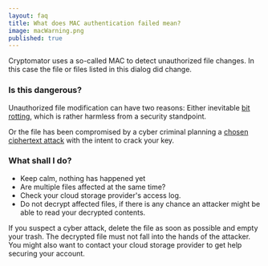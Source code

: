 ```yaml
---
layout: faq
title: What does MAC authentication failed mean?
image: macWarning.png
published: true
---
```

Cryptomator uses a so-called MAC to detect unauthorized file changes. In this case the file or files listed in this dialog did change.

### Is this dangerous?
Unauthorized file modification can have two reasons: Either inevitable <a href="http://en.wikipedia.org/wiki/Data_degradation" target="_blank">bit rotting</a>, which is rather harmless from a security standpoint.

Or the file has been compromised by a cyber criminal planning a <a href="http://en.wikipedia.org/wiki/Chosen-ciphertext_attack" target="_blank">chosen ciphertext attack</a> with the intent to crack your key.

### What shall I do?
* Keep calm, nothing has happened yet
* Are multiple files affected at the same time?
* Check your cloud storage provider's access log.
* Do not decrypt affected files, if there is any chance an attacker might be able to read your decrypted contents.

If you suspect a cyber attack, delete the file as soon as possible and empty your trash. The decrypted file must not fall into the hands of the attacker. You might also want to contact your cloud storage provider to get help securing your account.
